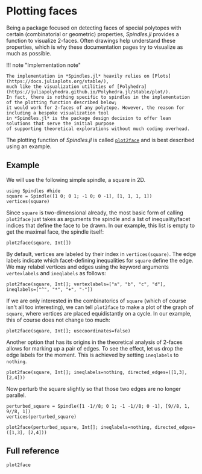 # Plotting faces

Being a package focused on detecting faces of special polytopes with certain (combinatorial or geometric) 
properties, *Spindles.jl* provides a function to visualize 2-faces. Often drawings help understand these 
properties, which is why these documentation pages try to visualize as much as possible.

!!! note "Implementation note"

    The implementation in *Spindles.jl* heavily relies on [Plots](https://docs.juliaplots.org/stable/),
    much like the visualization utilities of [Polyhedra](https://juliapolyhedra.github.io/Polyhedra.jl/stable/plot/).
    In fact, there is nothing specific to spindles in the implementation of the plotting function described below;
    it would work for 2-faces of any polytope. However, the reason for including a bespoke visualization tool
    in *Spindles.jl* is the package design decision to offer lean solutions that serve the initial purpose
    of supporting theoretical explorations without much coding overhead.

The plotting function of *Spindles.jl* is called [`plot2face`](@ref) and is best described using an example. 

## Example
We will use the following simple spindle, a square in 2D.

```@example plots
using Spindles #hide
square = Spindle([1 0; 0 1; -1 0; 0 -1], [1, 1, 1, 1])
vertices(square)
```

Since `square` is two-dimensional already, the most basic form of calling `plot2face` 
just takes as arguments the spindle and a list of inequality/facet indices that define the face to be drawn.
In our example, this list is empty to get the maximal face, the spindle itself:
```@example plots
plot2face(square, Int[])
```
By default, vertices are labeled by their index in `vertices(square)`. The edge labels indicate which facet-defining inequalities for `square` define the edge. We may relabel vertices and edges using the keyword 
arguments `vertexlabels` and `ineqlabels` as follows:

```@example plots
plot2face(square, Int[]; vertexlabels=["a", "b", "c", "d"], ineqlabels=["^", "*", "+", "-"])
```

If we are only interested in the combinatorics of `square` (which of course isn't all too interesting),
we can tell `plot2face` to make a plot of the graph of `square`, where vertices are placed equidistantly
on a cycle. In our example, this of course does not change too much:
```@example plots
plot2face(square, Int[]; usecoordinates=false)
```

Another option that has its origins in the theoretical analysis of 2-faces allows for marking up a pair of edges.
To see the effect, let us drop the edge labels for the moment. This is achieved by setting `ineqlabels` to
`nothing`.
```@example plots
plot2face(square, Int[]; ineqlabels=nothing, directed_edges=([1,3], [2,4]))
```

Now perturb the square slightly so that those two edges are no longer parallel.
```@example plots
perturbed_square = Spindle([1 -1//8; 0 1; -1 -1//8; 0 -1], [9//8, 1, 9//8, 1])
vertices(perturbed_square)
```

```@example plots
plot2face(perturbed_square, Int[]; ineqlabels=nothing, directed_edges=([1,3], [2,4]))
```

## Full reference

```@docs
plot2face
```
